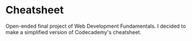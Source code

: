 # Cheatsheet
Open-ended final project of Web Development Fundamentals. I decided to make a simplified version of Codecademy's cheatsheet. 
